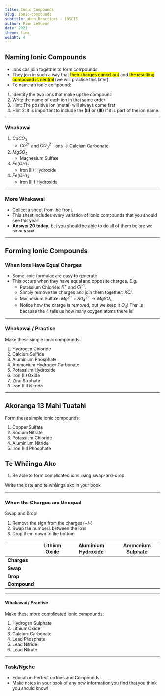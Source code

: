 ```yaml
---
title: Ionic Compounds
slug: ionic-compounds
subtitle: pHun Reactions - 10SCIE
author: Finn LeSueur
date: 2021
theme: finn
weight: 4
---
```


## Naming Ionic Compounds

- Ions can join together to form compounds.
- They join in such a way that <mark>their charges cancel out</mark> and <mark>the resulting compound is neutral</mark> (we will practise this later).
- To name an ionic compound:

1. Identify the two ions that make up the compound
2. Write the name of each ion in that same order
3. Hint: The positive ion (metal) will always come first
4. Hint 2: It is important to include the __(II)__ or __(III)__ if it is part of the ion name.

---

### Whakawai

1. $CaCO_{3}$
    - $Ca^{2+}$ and $CO_{3}^{2-}$ ions $\rightarrow$ Calcium Carbonate
2. $MgSO_{4}$
    - Magnesium Sulfate
3. $Fe(OH)_{2}$
    - Iron (II) Hydroxide
4. $Fe(OH)_{3}$
    - Iron (III) Hydroxide

---

### More Whakawai

- Collect a sheet from the front.
- This sheet includes every variation of ionic compounds that you should see this year!
- __Answer 20 today__, but you should be able to do all of them before we have a test.

---

## Forming Ionic Compounds

### When Ions Have Equal Charges

- Some ionic formulae are easy to generate
- This occurs when they have equal and opposite charges. E.g.
    + Potassium Chloride: $K^{+}$ and $Cl^{-1}$.
    + Simply remove the charges and join them together: $KCl$.
    + Magnesium Sulfate: $Mg^{2+} + SO_{4}^{2-} \rightarrow MgSO_{4}$
    + Notice how the charge is removed, but we keep it $O_{4}$! That is because the 4 tells us how many oxygen atoms there is!

---

### Whakawai / Practise

Make these simple ionic compounds:

1. Hydrogen Chloride
2. Calcium Sulfide
3. Aluminium Phosphate
4. Ammonium Hydrogen Carbonate
5. Potassium Hydroxide
6. Iron (II) Oxide
7. Zinc Sulphate
8. Iron (III) Nitride

---

## Akoranga 13 Mahi Tuatahi

Form these simple ionic compounds:

1. Copper Sulfate
2. Sodium Nitrate
3. Potassium Chloride
4. Aluminium Nitride
5. Iron (III) Phosphate

## Te Whāinga Ako

1. Be able to form complicated ions using swap-and-drop

<p class="instruction">Write the date and te whāinga ako in your book</p>

---

### When the Charges are Unequal

Swap and Drop!

1. Remove the sign from the charges (+/-)
2. Swap the numbers between the ions
3. Drop them down to the bottom

|              | __Lithium Oxide__ | __Aluminium Hydroxide__ | __Ammonium Sulphate__ |
|--------------|-------------------|-------------------------|-----------------------|
| __Charges__  |                   |                         |                       |
| __Swap__     |                   |                         |                       |
| __Drop__     |                   |                         |                       |
| __Compound__ |                   |                         |                       |

---

#### Whakawai / Practise

Make these more complicated ionic compounds:

1. Hydrogen Sulphate
2. Lithium Oxide
3. Calcium Carbonate
4. Lead Phosphate
5. Lead Nitride
6. Lead Nitrate

---

### Task/Ngohe

- Education Perfect on Ions and Compounds
- Make notes in your book of any new information you find that you think you should know!
